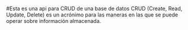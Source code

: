 #Esta es una api para CRUD de una base de datos
CRUD (Create, Read, Update, Delete) es un acrónimo para las maneras en las que se puede operar sobre información almacenada. 